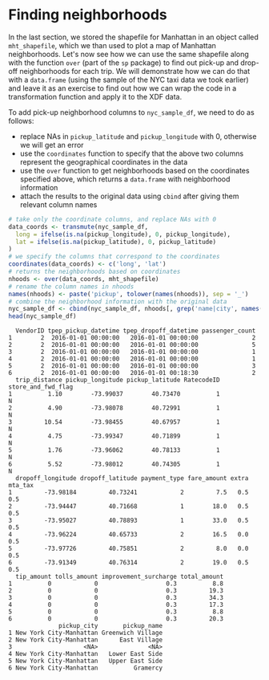 # Finding neighborhoods

In the last section, we stored the shapefile for Manhattan in an object called `mht_shapefile`, which we than used to plot a map of Manhattan neighborhoods. Let's now see how we can use the same shapefile along with the function `over` (part of the `sp` package) to find out pick-up and drop-off neighborhoods for each trip. We will demonstrate how we can do that with a `data.frame` (using the sample of the NYC taxi data we took earlier) and leave it as an exercise to find out how we can wrap the code in a transformation function and apply it to the XDF data.

To add pick-up neighborhood columns to `nyc_sample_df`, we need to do as follows:
  - replace NAs in `pickup_latitude` and `pickup_longitude` with 0, otherwise we will get an error
  - use the `coordinates` function to specify that the above two columns represent the geographical coordinates in the data
  - use the `over` function to get neighborhoods based on the coordinates specified above, which returns a `data.frame` with neighborhood information
  - attach the results to the original data using `cbind` after giving them relevant column names

```R
# take only the coordinate columns, and replace NAs with 0
data_coords <- transmute(nyc_sample_df,
  long = ifelse(is.na(pickup_longitude), 0, pickup_longitude),
  lat = ifelse(is.na(pickup_latitude), 0, pickup_latitude)
)
# we specify the columns that correspond to the coordinates
coordinates(data_coords) <- c('long', 'lat')
# returns the neighborhoods based on coordinates
nhoods <- over(data_coords, mht_shapefile)
# rename the column names in nhoods
names(nhoods) <- paste('pickup', tolower(names(nhoods)), sep = '_')
# combine the neighborhood information with the original data
nyc_sample_df <- cbind(nyc_sample_df, nhoods[, grep('name|city', names(nhoods))])
head(nyc_sample_df)
```

```Rout
  VendorID tpep_pickup_datetime tpep_dropoff_datetime passenger_count
1        2  2016-01-01 00:00:00   2016-01-01 00:00:00               2
2        2  2016-01-01 00:00:00   2016-01-01 00:00:00               5
3        2  2016-01-01 00:00:00   2016-01-01 00:00:00               1
4        2  2016-01-01 00:00:00   2016-01-01 00:00:00               1
5        2  2016-01-01 00:00:00   2016-01-01 00:00:00               3
6        2  2016-01-01 00:00:00   2016-01-01 00:18:30               2
  trip_distance pickup_longitude pickup_latitude RatecodeID store_and_fwd_flag
1          1.10        -73.99037        40.73470          1                  N
2          4.90        -73.98078        40.72991          1                  N
3         10.54        -73.98455        40.67957          1                  N
4          4.75        -73.99347        40.71899          1                  N
5          1.76        -73.96062        40.78133          1                  N
6          5.52        -73.98012        40.74305          1                  N
  dropoff_longitude dropoff_latitude payment_type fare_amount extra mta_tax
1         -73.98184         40.73241            2         7.5   0.5     0.5
2         -73.94447         40.71668            1        18.0   0.5     0.5
3         -73.95027         40.78893            1        33.0   0.5     0.5
4         -73.96224         40.65733            2        16.5   0.0     0.5
5         -73.97726         40.75851            2         8.0   0.0     0.5
6         -73.91349         40.76314            2        19.0   0.5     0.5
  tip_amount tolls_amount improvement_surcharge total_amount
1          0            0                   0.3          8.8
2          0            0                   0.3         19.3
3          0            0                   0.3         34.3
4          0            0                   0.3         17.3
5          0            0                   0.3          8.8
6          0            0                   0.3         20.3
              pickup_city       pickup_name
1 New York City-Manhattan Greenwich Village
2 New York City-Manhattan      East Village
3                    <NA>              <NA>
4 New York City-Manhattan   Lower East Side
5 New York City-Manhattan   Upper East Side
6 New York City-Manhattan          Gramercy
```